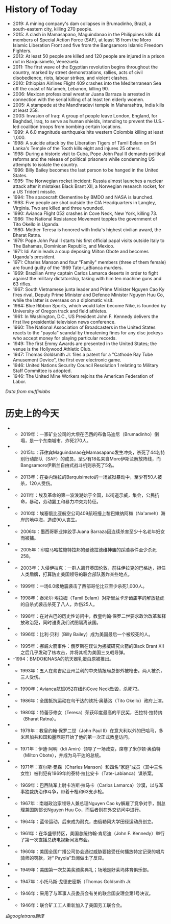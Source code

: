 # History of Today 

- 2019: A mining company's dam collapses in Brumadinho, Brazil, a south-eastern city, killing 270 people.
- 2015: A clash in Mamasapano, Maguindanao in the Philippines kills 44 members of Special Action Force (SAF), at least 18 from the Moro Islamic Liberation Front and five from the Bangsamoro Islamic Freedom Fighters.
- 2013: At least 50 people are killed and 120 people are injured in a prison riot in Barquisimeto, Venezuela.
- 2011: The first wave of the Egyptian revolution begins throughout the country, marked by street demonstrations, rallies, acts of civil disobedience, riots, labour strikes, and violent clashes.
- 2010: Ethiopian Airlines Flight 409 crashes into the Mediterranean Sea off the coast of Na'ameh, Lebanon, killing 90.
- 2006: Mexican professional wrestler Juana Barraza is arrested in connection with the serial killing of at least ten elderly women.
- 2005: A stampede at the Mandhradevi temple in Maharashtra, India kills at least 258.
- 2003: Invasion of Iraq: A group of people leave London, England, for Baghdad, Iraq, to serve as human shields, intending to prevent the U.S.-led coalition troops from bombing certain locations.
- 1999: A 6.0 magnitude earthquake hits western Colombia killing at least 1,000.
- 1998: A suicide attack by the Liberation Tigers of Tamil Eelam on Sri Lanka's Temple of the Tooth kills eight and injures 25 others.
- 1998: During a historic visit to Cuba, Pope John Paul II demands political reforms and the release of political prisoners while condemning US attempts to isolate the country.
- 1996: Billy Bailey becomes the last person to be hanged in the United States.
- 1995: The Norwegian rocket incident: Russia almost launches a nuclear attack after it mistakes Black Brant XII, a Norwegian research rocket, for a US Trident missile.
- 1994: The spacecraft Clementine by BMDO and NASA is launched.
- 1993: Five people are shot outside the CIA Headquarters in Langley, Virginia. Two are killed and three wounded.
- 1990: Avianca Flight 052 crashes in Cove Neck, New York, killing 73.
- 1986: The National Resistance Movement topples the government of Tito Okello in Uganda.
- 1980: Mother Teresa is honored with India's highest civilian award, the Bharat Ratna.
- 1979: Pope John Paul II starts his first official papal visits outside Italy to The Bahamas, Dominican Republic, and Mexico.
- 1971: Idi Amin leads a coup deposing Milton Obote and becomes Uganda's president.
- 1971: Charles Manson and four "Family" members (three of them female) are found guilty of the 1969 Tate-LaBianca murders.
- 1969: Brazilian Army captain Carlos Lamarca deserts in order to fight against the military dictatorship, taking with him ten machine guns and 63 rifles.
- 1967: South Vietnamese junta leader and Prime Minister Nguyen Cao Ky fires rival, Deputy Prime Minister and Defence Minister Nguyen Huu Co, while the latter is overseas on a diplomatic visit.
- 1964: Blue Ribbon Sports, which would later become Nike, is founded by University of Oregon track and field athletes.
- 1961: In Washington, D.C., US President John F. Kennedy delivers the first live presidential television news conference.
- 1960: The National Association of Broadcasters in the United States reacts to the "payola" scandal by threatening fines for any disc jockeys who accept money for playing particular records.
- 1949: The first Emmy Awards are presented in the United States; the venue is the Hollywood Athletic Club.
- 1947: Thomas Goldsmith Jr. files a patent for a "Cathode Ray Tube Amusement Device", the first ever electronic game.
- 1946: United Nations Security Council Resolution 1 relating to Military Staff Committee is adopted.
- 1946: The United Mine Workers rejoins the American Federation of Labor.

*Data from muffinlabs* 

# 历史上的今天 

- -  2019年：一家矿业公司的大坝在巴西的布鲁马迪尼（Brumadinho）倒塌，是一个东南城市，炸死270人。
- -  2015年：菲律宾Maguindanao在Mamasapano发生冲突，杀死了44名特别行动部队（SAF）的成员，至少有18名来自Moro伊斯兰解放阵线，而Bangsamoro伊斯兰自由式战斗机则杀死了5名。
- -  2013年：在委内瑞拉的Barquisimeto的一场监狱暴动中，至少有50人被杀，120人受伤。
- -  2011年：埃及革命的第一波浪潮始于全国，以街道示威，集会，公民抗命，暴动，劳动罢工和暴力冲突为特征。
- -  2010年：埃塞俄比亚航空公司409航班撞上黎巴嫩纳阿梅（Na'ameh）海岸的地中海，造成90人丧生。
- -  2006年：墨西哥职业摔跤手Juana Barraza因连续杀害至少十名老年妇女而被捕。
- -  2005年：印度马哈拉施特拉邦的曼德拉德维神庙的踩踏事件至少杀死258。
- -  2003年：入侵伊拉克：一群人离开英国伦敦，前往伊拉克的巴格达，担任人类盾牌，打算防止美国领导的联合部队轰炸某些地点。
- -  1999年：一场6.0级地震袭击了西部哥伦比亚至少杀死1,000人。
- -  1998年：泰米尔·埃拉姆（Tamil Eelam）对斯里兰卡牙齿庙宇的解放猛虎的自杀式袭击杀死了八人，炸伤25人。
- -  1998年：在对古巴的历史性访问中，教皇约翰·保罗二世要求政治改革和释放政治犯，同时谴责我们试图隔离该国。
- -  1996年：比利·贝利（Billy Bailey）成为美国最后一个被绞死的人。
- -  1995年：挪威火箭事件：俄罗斯在误认为挪威研究火箭的Black Brant XII之后几乎发动了核攻击，并将其视为美国三叉戟导弹。
- -1994：BMDO和NASA的航天器乳蛋白原被推出。
- -  1993年：五人在弗吉尼亚州兰利的中央情报局总部外被枪击。两人被杀，三人受伤。
- -  1990年：Avianca航班052在纽约Cove Neck坠毁，杀死73。
- -  1986年：全国抵抗运动在乌干达的铁托·奥基洛（Tito Okello）政府上演。
- -  1980年：特蕾莎修女（Teresa）荣获印度最高的平民奖，巴拉特·拉特纳（Bharat Ratna）。
- -  1979年：教皇约翰·保罗二世（John Paul II）在意大利以外的巴哈马，多米尼加共和国和墨西哥开始了他的第一次正式教皇访问。
- -  1971年：伊迪·阿明（Idi Amin）领导了一场政变，席卷了米尔顿·奥伯特（Milton Obote），并成为乌干达的总统。
- -  1971年：查尔斯·曼森（Charles Manson）和四名“家庭”成员（其中三名女性）被判犯有1969年的泰特·拉比安卡（Tate-Labianca）谋杀案。
- -  1969年：巴西陆军上尉卡洛斯·拉马卡（Carlos Lamarca）沙漠，以与军事独裁统治作斗争，带着十枪和63支步枪。
- -  1967年：南越政治家领导人兼总理Nguyen Cao ky解雇了竞争对手，副总理兼国防部长Nguyen Huu Co，而后者则在外交访问中进行。
- -  1964年：蓝带运动，后来成为耐克，由俄勒冈大学田径运动员创立。
- -  1961年：在华盛顿特区，美国总统约翰·肯尼迪（John F. Kennedy）举行了第一次直播总统电视新闻发布会。
- -  1960年：美国全国广播公司协会通过威胁要接受任何播放特定记录的唱片骑师的罚款，对“ Payola”丑闻做出了反应。
- -  1949年：美国第一次艾美奖颁奖典礼；场地是好莱坞体育俱乐部。
- -  1947年：小托马斯·戈德史密斯（Thomas Goldsmith Jr.
- -  1946年：采用了与军事人员委员会有关的联合国安理会第1号决议。
- -  1946年：联合矿工工人重新加入了美国劳工联合会。

*由googletrans翻译*